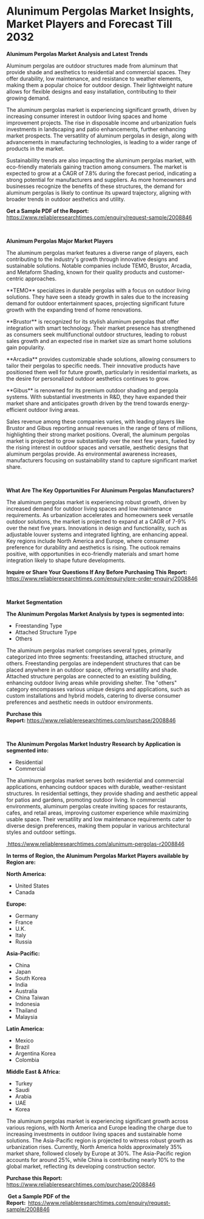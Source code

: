 <p><h1>Alunimum Pergolas Market Insights, Market Players and Forecast Till 2032</h1></p><p><strong>Alunimum Pergolas Market Analysis and Latest Trends</strong></p>
<p><p>Aluminum pergolas are outdoor structures made from aluminum that provide shade and aesthetics to residential and commercial spaces. They offer durability, low maintenance, and resistance to weather elements, making them a popular choice for outdoor design. Their lightweight nature allows for flexible designs and easy installation, contributing to their growing demand.</p><p>The aluminum pergolas market is experiencing significant growth, driven by increasing consumer interest in outdoor living spaces and home improvement projects. The rise in disposable income and urbanization fuels investments in landscaping and patio enhancements, further enhancing market prospects. The versatility of aluminum pergolas in design, along with advancements in manufacturing technologies, is leading to a wider range of products in the market.</p><p>Sustainability trends are also impacting the aluminum pergolas market, with eco-friendly materials gaining traction among consumers. The market is expected to grow at a CAGR of 7.8% during the forecast period, indicating a strong potential for manufacturers and suppliers. As more homeowners and businesses recognize the benefits of these structures, the demand for aluminum pergolas is likely to continue its upward trajectory, aligning with broader trends in outdoor aesthetics and utility.</p></p>
<p><strong>Get a Sample PDF of the Report:&nbsp;</strong> <a href="https://www.reliableresearchtimes.com/enquiry/request-sample/2008846?utm_campaign=3298&utm_medium=2&utm_source=Github&utm_content=ia&utm_term=16042025&utm_id=alunimum-pergolas">https://www.reliableresearchtimes.com/enquiry/request-sample/2008846</a></p>
<p>&nbsp;</p>
<p><strong>Alunimum Pergolas Major Market Players</strong></p>
<p><p>The aluminum pergolas market features a diverse range of players, each contributing to the industry's growth through innovative designs and sustainable solutions. Notable companies include TEMO, Brustor, Arcadia, and Metaform Shading, known for their quality products and customer-centric approaches.</p><p>**TEMO** specializes in durable pergolas with a focus on outdoor living solutions. They have seen a steady growth in sales due to the increasing demand for outdoor entertainment spaces, projecting significant future growth with the expanding trend of home renovations.</p><p>**Brustor** is recognized for its stylish aluminum pergolas that offer integration with smart technology. Their market presence has strengthened as consumers seek multifunctional outdoor structures, leading to robust sales growth and an expected rise in market size as smart home solutions gain popularity.</p><p>**Arcadia** provides customizable shade solutions, allowing consumers to tailor their pergolas to specific needs. Their innovative products have positioned them well for future growth, particularly in residential markets, as the desire for personalized outdoor aesthetics continues to grow.</p><p>**Gibus** is renowned for its premium outdoor shading and pergola systems. With substantial investments in R&D, they have expanded their market share and anticipates growth driven by the trend towards energy-efficient outdoor living areas.</p><p>Sales revenue among these companies varies, with leading players like Brustor and Gibus reporting annual revenues in the range of tens of millions, highlighting their strong market positions. Overall, the aluminum pergolas market is projected to grow substantially over the next few years, fueled by the rising interest in outdoor spaces and versatile, aesthetic designs that aluminum pergolas provide. As environmental awareness increases, manufacturers focusing on sustainability stand to capture significant market share.</p></p>
<p>&nbsp;</p>
<p><strong>What Are The Key Opportunities For Alunimum Pergolas Manufacturers?</strong></p>
<p><p>The aluminum pergolas market is experiencing robust growth, driven by increased demand for outdoor living spaces and low maintenance requirements. As urbanization accelerates and homeowners seek versatile outdoor solutions, the market is projected to expand at a CAGR of 7-9% over the next five years. Innovations in design and functionality, such as adjustable louver systems and integrated lighting, are enhancing appeal. Key regions include North America and Europe, where consumer preference for durability and aesthetics is rising. The outlook remains positive, with opportunities in eco-friendly materials and smart home integration likely to shape future developments.</p></p>
<p><strong>Inquire or Share Your Questions If Any Before Purchasing This Report:</strong> <a href="https://www.reliableresearchtimes.com/enquiry/pre-order-enquiry/2008846?utm_campaign=3298&utm_medium=2&utm_source=Github&utm_content=ia&utm_term=16042025&utm_id=alunimum-pergolas">https://www.reliableresearchtimes.com/enquiry/pre-order-enquiry/2008846</a></p>
<p>&nbsp;</p>
<p><strong>Market Segmentation</strong></p>
<p><strong>The Alunimum Pergolas Market Analysis by types is segmented into:</strong></p>
<p><ul><li>Freestanding Type</li><li>Attached Structure Type</li><li>Others</li></ul></p>
<p><p>The aluminum pergolas market comprises several types, primarily categorized into three segments: freestanding, attached structure, and others. Freestanding pergolas are independent structures that can be placed anywhere in an outdoor space, offering versatility and shade. Attached structure pergolas are connected to an existing building, enhancing outdoor living areas while providing shelter. The "others" category encompasses various unique designs and applications, such as custom installations and hybrid models, catering to diverse consumer preferences and aesthetic needs in outdoor environments.</p></p>
<p><strong>Purchase this Report:&nbsp;</strong><a href="https://www.reliableresearchtimes.com/purchase/2008846?utm_campaign=3298&utm_medium=2&utm_source=Github&utm_content=ia&utm_term=16042025&utm_id=alunimum-pergolas">https://www.reliableresearchtimes.com/purchase/2008846</a></p>
<p>&nbsp;</p>
<p><strong>The Alunimum Pergolas Market Industry Research by Application is segmented into:</strong></p>
<p><ul><li>Residential</li><li>Commercial</li></ul></p>
<p><p>The aluminum pergolas market serves both residential and commercial applications, enhancing outdoor spaces with durable, weather-resistant structures. In residential settings, they provide shading and aesthetic appeal for patios and gardens, promoting outdoor living. In commercial environments, aluminum pergolas create inviting spaces for restaurants, cafes, and retail areas, improving customer experience while maximizing usable space. Their versatility and low maintenance requirements cater to diverse design preferences, making them popular in various architectural styles and outdoor settings.</p></p>
<p><a href="https://www.reliableresearchtimes.com/alunimum-pergolas-r2008846?utm_campaign=3298&utm_medium=2&utm_source=Github&utm_content=ia&utm_term=16042025&utm_id=alunimum-pergolas">&nbsp;https://www.reliableresearchtimes.com/alunimum-pergolas-r2008846</a></p>
<p><strong>In terms of Region, the Alunimum Pergolas Market Players available by Region are:</strong></p>
<p>
    <p> <strong> North America: </strong>
        <ul>
            <li>United States</li>
            <li>Canada</li>
        </ul>
        </p> 
    <p> <strong> Europe: </strong>
        <ul>
            <li>Germany</li>
            <li>France</li>
            <li>U.K.</li>
            <li>Italy</li>
            <li>Russia</li>
        </ul>
        </p> 
    <p> <strong> Asia-Pacific: </strong>
        <ul>
            <li>China</li>
            <li>Japan</li>
            <li>South Korea</li>
            <li>India</li>
            <li>Australia</li>
            <li>China Taiwan</li>
            <li>Indonesia</li>
            <li>Thailand</li>
            <li>Malaysia</li>
        </ul>
        </p> 
    <p> <strong> Latin America: </strong>
        <ul>
            <li>Mexico</li>
            <li>Brazil</li>
            <li>Argentina Korea</li>
            <li>Colombia</li>
        </ul>
        </p> 
    <p> <strong> Middle East & Africa: </strong>
        <ul>
            <li>Turkey</li>
            <li>Saudi</li>
            <li>Arabia</li>
            <li>UAE</li>
            <li>Korea</li>
        </ul>
    </p>
    </p>
<p><p>The aluminum pergolas market is experiencing significant growth across various regions, with North America and Europe leading the charge due to increasing investments in outdoor living spaces and sustainable home solutions. The Asia-Pacific region is projected to witness robust growth as urbanization rises. Currently, North America holds approximately 35% market share, followed closely by Europe at 30%. The Asia-Pacific region accounts for around 25%, while China is contributing nearly 10% to the global market, reflecting its developing construction sector.</p></p>
<p><strong>Purchase this Report: </strong><a href="https://www.reliableresearchtimes.com/purchase/2008846?utm_campaign=3298&utm_medium=2&utm_source=Github&utm_content=ia&utm_term=16042025&utm_id=alunimum-pergolas">https://www.reliableresearchtimes.com/purchase/2008846</a></p>
<p>&nbsp;<strong>Get a Sample PDF of the Report:&nbsp;&nbsp;</strong><a href="https://www.reliableresearchtimes.com/enquiry/request-sample/2008846?utm_campaign=3298&utm_medium=2&utm_source=Github&utm_content=ia&utm_term=16042025&utm_id=alunimum-pergolas">https://www.reliableresearchtimes.com/enquiry/request-sample/2008846</a></p>
<p><strong></strong></p>
<p><p></p><p></p><p></p></p>